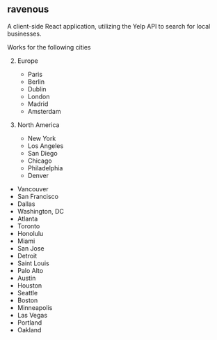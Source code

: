 ## ravenous

A client-side React application, utilizing the Yelp API to search for local businesses.

Works for the following cities


2. Europe   
   * Paris
   * Berlin
   * Dublin
   * London
   * Madrid
   * Amsterdam

1. North America
   *  New York
   *  Los Angeles
   *  San Diego
   *  Chicago
   *  Philadelphia
   *  Denver
* Vancouver
* San Francisco
* Dallas
* Washington, DC
* Atlanta
* Toronto
* Honolulu
* Miami
* San Jose
* Detroit
* Saint Louis
* Palo Alto
* Austin
* Houston
* Seattle
* Boston
* Minneapolis
* Las Vegas
* Portland
* Oakland


